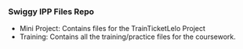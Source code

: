 ### Swiggy IPP Files Repo

- Mini Project: Contains files for the TrainTicketLelo Project
- Training: Contains all the training/practice files for the coursework.
